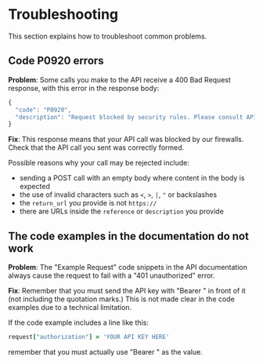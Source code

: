 # Troubleshooting

This section explains how to troubleshoot common problems.

## Code P0920 errors

**Problem**: Some calls you make to the API receive a 400 Bad Request response, with this error in the response body:

```javascript
{
  "code": "P0920",
  "description": "Request blocked by security rules. Please consult API documentation for more information."
}
```

**Fix**: This response means that your API call was blocked by our firewalls. Check that the API call you sent was correctly formed.

Possible reasons why your call may be rejected include:

+ sending a POST call with an empty body where content in the body is expected
+ the use of invalid characters such as ``<``, ``>``, ``|``, ``"`` or backslashes
+ the ``return_url`` you provide is not ``https://``
+ there are URLs inside the ``reference`` or ``description`` you provide


## The code examples in the documentation do not work

**Problem**: The "Example Request" code snippets in the API documentation always cause the request to fail with a "401 unauthorized" error.

**Fix**: Remember that you must send the API key with "Bearer " in front of it (not including the quotation marks.) This is not made clear in the code examples due to a technical limitation.

If the code example includes a line like this:

```ruby
request["authorization"] = 'YOUR API KEY HERE'
```

remember that you must actually use "Bearer <YOUR API KEY>" as the value.
